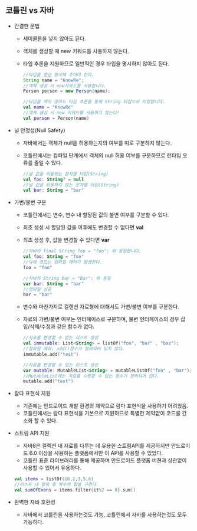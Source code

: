 ## 코틀린 vs 자바

+ 간결한 문법

  - 세미콜론을 넣지 않아도 된다.

  - 객체를 생성할 때 new 키워드를 사용하지 않는다.

  - 타입 추론을 지원하므로 일반적인 경우 타입을 명시하지 않아도 된다.

    ```java
    //타입을 항상 명시해 주어야 한다.
    String name = "KnowRe";
    //객체 생성 시 new키워드를 사용합니다.
    Person person = new Person(name);
    ```

    ```kotlin
    //타입을 적지 않아도 타입 추론을 통해 String 타입으로 지정합니다.
    val name = "KnowRe"
    //객체 생성 시 new 키워드를 사용하지 않는다!
    val person = Person(name)
    ```

+ 널 안정성(Null Safety)

  + 자바에서는 객체가 null을 허용하는지의 여부를 따로 구분하지 않는다.

  + 코틀린에서는 컴파일 단계에서 객체의 null 허용 여부를 구분하므로 런타임 오류를 줄일 수 있다.

    ```kotlin
    //널 값을 허용하는 문자열 타입(String)
    val foo: String? = null 
    //널 값을 허용하지 않는 문자열 타입(String)
    val bar: String = "bar"
    ```

+ 가변/불변 구분

  + 코틀린에서는 변수, 변수 내 할당된 값의 불변 여부를 구분할 수 있다.

  + 최초 생성 시 할당된 값을 이후에도 변경할 수 없다면 **val**

  + 최초 생성 후, 값을 변경할 수 있다면 **var** 

    ```kotlin
    //자바의 final String foo = "foo"; 와 동일합니다.
    val foo: String = "foo"
    //아래 코드는 컴파일 에러가 발생한다.
    foo = "foo"
    
    //자바의 String bar = "Bar"; 와 동일
    var bar: String = "bar"
    //컴파일 성공
    bar = "bar"	
    ```

  + 변수와 마찬가지로 컬렌션 자료형에 대해서도 가변/불변 여부를 구분한다. 

  + 자료의 가변/불변 여부는 인터페이스로 구분하며, 불변 인터페이스의 경우 삽입/삭제/수정과 같은 함수가 없다.

    ```kotlin
    //자료를 변경할 수 없는 리스트 생성
    val immutable: List<String> = listOf("foo", "bar" , "baz");
    //컴파일 에러. add()함수가 정의되어 있지 않다.
    immutable.add("test")
    
    //자료를 변경할 수 있는 리스트 생성
    var mutable: MutableList<String> = mutableListOf("foo" , "bar");
    //MutableList에는 자료를 수정할 수 있는 함수가 정의되어 있다.
    mutable.add("test")
    ```

+ 람다 표현식 지원

  + 기존에는 안드로이드 개발 환경의 제약으로 람다 표현식을 사용하기 어려웠음.
  + 코틀린에서는 람다 표현식을 기본으로 지원하므로 특별한 제약없이 코드를 간소화 할 수 있다.

+ 스트림 API 지원

  + 자바8은 컬렉션 내 자료를 다루는 데 유용한 스트림API를 제공하지만 안드로이드 6.0 이상을 사용하는 플랫폼에서만 이 API를 사용할 수 있었다.
  + 코틀린 표준 라이브러리를 통해 제공하며 안드로이드 플랫폼 버젼과 상관없이 사용할 수 있어서 유용하다.

  ```kotlin
  val items = listOf(10,2,3,5,6)
  //리스트 내 항목 중 짝수의 합을 구한다.
  val sumOfEvens = items.filter{it%2 == 0}.sum()
  ```

+ 완벽한 자바 호환성

  + 자바에서 코틀린을 사용하는것도 가능, 코틀린에서 자바를 사용하는것도 모두 가능하다.
